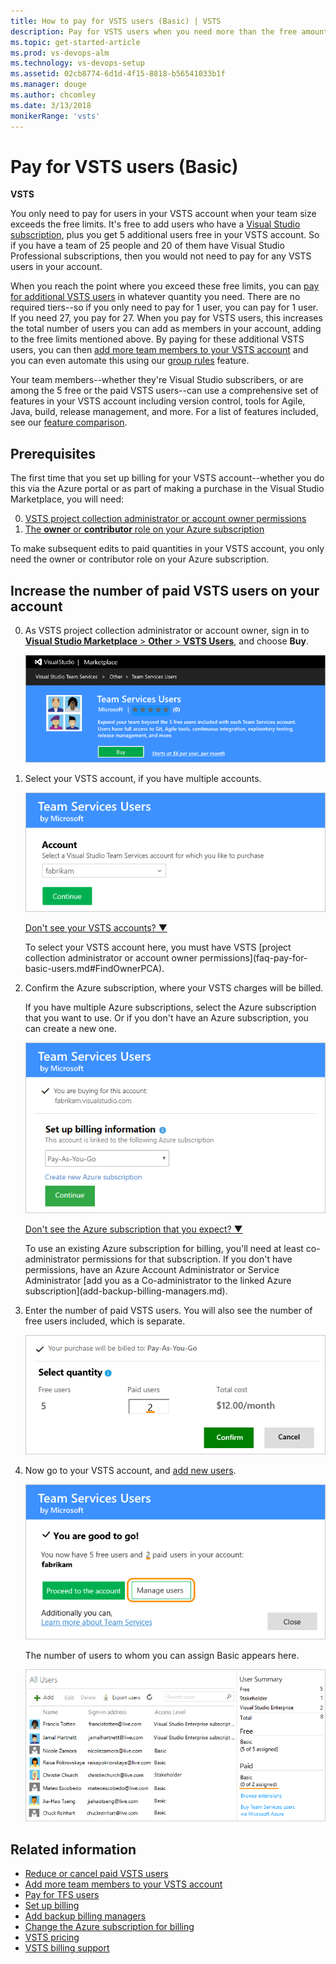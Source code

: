```yaml
---
title: How to pay for VSTS users (Basic) | VSTS
description: Pay for VSTS users when you need more than the free amount (Visual Studio Online, VSO, VSTS)
ms.topic: get-started-article
ms.prod: vs-devops-alm
ms.technology: vs-devops-setup
ms.assetid: 02cb8774-6d1d-4f15-8818-b56541033b1f
ms.manager: douge
ms.author: chcomley
ms.date: 3/13/2018
monikerRange: 'vsts'
---
```



# Pay for VSTS users (Basic)

**VSTS**

You only need to pay for users in your VSTS account when your team size exceeds the free limits. It's free to add users who have a 
[Visual Studio subscription](https://www.visualstudio.com/team-services/pricing/), plus you get 5 additional users free in your VSTS account. 
So if you have a team of 25 people and 20 of them have Visual Studio Professional subscriptions, then you would not need to pay for any VSTS users in your account.

When you reach the point where you exceed these free limits, you can [pay for additional VSTS users](https://marketplace.visualstudio.com/items?itemName=ms.vss-vstsuser) 
in whatever quantity you need. There are no required tiers--so if you only need to pay for 1 user, you can pay for 1 user. If you need 27, you pay for 27. 
When you pay for VSTS users, this increases the total number of users you can add as members in your account, adding to the free limits mentioned above. By paying for 
these additional VSTS users, you can then [add more team members to your VSTS account](../accounts/add-account-users-from-user-hub.md) and you can even automate this 
using our [group rules](../accounts/assign-access-levels-and-extensions-by-group-membership.md) feature.

Your team members--whether they're Visual Studio subscribers, or are among the 5 free or the paid VSTS users--can use a comprehensive set of features in your VSTS account including 
version control, tools for Agile, Java, build, release management, and more. For a list of features included, see our 
[feature comparison](https://www.visualstudio.com/team-services/compare-features/).

## Prerequisites

The first time that you set up billing for your VSTS account--whether you do this via the Azure portal or as part of making a purchase in the Visual Studio Marketplace, you will need:

0. [VSTS project collection administrator or account owner permissions](../accounts/faq-add-delete-users.md#find-owner)
0. [The **owner** or **contributor** role on your Azure subscription](add-backup-billing-managers.md)

To make subsequent edits to paid quantities in your VSTS account, you only need the owner or contributor role on your Azure subscription.

<a name="buy-access-vs-marketplace"></a>
## Increase the number of paid VSTS users on your account

0.	As VSTS project collection administrator or account owner, 
sign in to [**Visual Studio Marketplace** > **Other** > **VSTS Users**](https://marketplace.visualstudio.com/items?itemName=ms.vss-vstsuser), 
and choose **Buy**.

	![Go to Visual Studio Marketplace, Other, VSTS Users](_img/buy-more-basic-access/team-services-users-vs-marketplace.png)

0.  Select your VSTS account, 
if you have multiple accounts.

	![Select your VSTS account](_img/buy-more-basic-access/select-team-services-account-vs-marketplace.png)

	<p><a data-toggle="collapse" href="#expando-why-no-ts-account">Don't see your VSTS accounts? &#x25BC;</a></p>
	<div class="collapse" id="expando-why-no-ts-account">
	<p>To select your VSTS account here, you must have VSTS 
	[project collection administrator or account owner permissions](faq-pay-for-basic-users.md#FindOwnerPCA).	
	</div>

0.	Confirm the Azure subscription, where your VSTS charges will be billed. 

	If you have multiple Azure subscriptions, 
	select the Azure subscription that you want to use.
	Or if you don't have an Azure subscription, 
	you can create a new one. 
	
	![Confirm or select your Azure subscription](_img/buy-more-basic-access/confirm-azure-subscription-vs-marketplace.png)

	<p><a data-toggle="collapse" href="#expando-why-no-azure-sub">Don't see the Azure subscription that you expect? &#x25BC;</a></p>
	<div class="collapse" id="expando-why-no-azure-sub">
	<p>To use an existing Azure subscription for billing, 
	you'll need at least co-administrator permissions for that subscription. 
	If you don't have permissions, 
	have an Azure Account Administrator or Service Administrator 
	[add you as a Co-administrator to the linked Azure subscription](add-backup-billing-managers.md).
	</div>

0.	Enter the number of paid VSTS users. You will also see the number of free users included, which is separate.

	![Enter the number of paid VSTS users](_img/buy-more-basic-access/select-number-users-vs-marketplace.png)

0.	Now go to your VSTS account, and 
[add new users](../accounts/add-account-users-assign-access-levels.md). 

	![Go to your VSTS account](_img/buy-more-basic-access/confirm-basic-access-purchase-vs-marketplace.png)

	The number of users to whom you can assign Basic appears here.

	![Number of users to whom you can assign Basic](_img/buy-more-basic-access/paid-basic-access-for-team-services-users.png)


## Related information

- [Reduce or cancel paid VSTS users](reduce-cancel-paid-vsts-users.md)
- [Add more team members to your VSTS account](../accounts/add-account-users-from-user-hub.md)
- [Pay for TFS users](buy-access-tfs-test-hub.md)
- [Set up billing](set-up-billing-for-your-account-vs.md)
- [Add backup billing managers](add-backup-billing-managers.md)
- [Change the Azure subscription for billing](change-azure-subscription.md)
- [VSTS pricing](https://azure.microsoft.com/pricing/details/visual-studio-team-services/)
- [VSTS billing support](https://www.visualstudio.com/team-services/support/)
